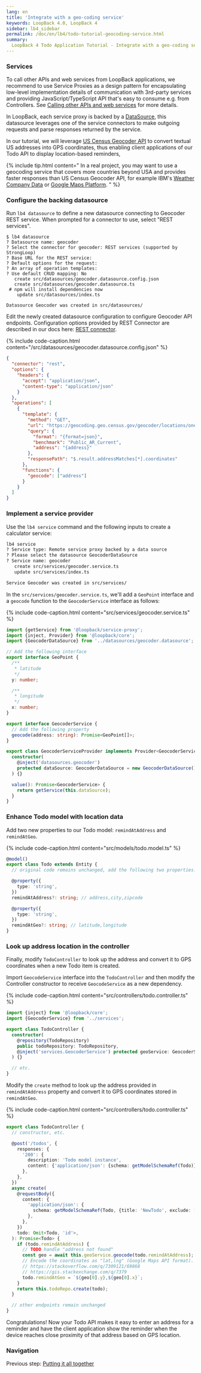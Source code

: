 ```yaml
---
lang: en
title: 'Integrate with a geo-coding service'
keywords: LoopBack 4.0, LoopBack 4
sidebar: lb4_sidebar
permalink: /doc/en/lb4/todo-tutorial-geocoding-service.html
summary:
  LoopBack 4 Todo Application Tutorial - Integrate with a geo-coding service
---
```


### Services

To call other APIs and web services from LoopBack applications, we recommend to
use Service Proxies as a design pattern for encapsulating low-level
implementation details of communication with 3rd-party services and providing
JavaScript/TypeScript API that's easy to consume e.g. from Controllers. See
[Calling other APIs and web services](../../Calling-other-APIs-and-Web-Services.md)
for more details.

In LoopBack, each service proxy is backed by a
[DataSource](./todo-tutorial-datasource.md), this datasource leverages one of
the service connectors to make outgoing requests and parse responses returned by
the service.

In our tutorial, we will leverage
[US Census Geocoder API](https://geocoding.geo.census.gov/geocoder/) to convert
textual US addresses into GPS coordinates, thus enabling client applications of
our Todo API to display location-based reminders,

{% include tip.html content="
In a real project, you may want to use a geocoding service that covers more
countries beyond USA and provides faster responses than US Census Geocoder API,
for example IBM's [Weather Company Data](https://console.bluemix.net/catalog/services/weather-company-data)
or [Google Maps Platform](https://developers.google.com/maps/documentation/geocoding).
" %}

### Configure the backing datasource

Run `lb4 datasource` to define a new datasource connecting to Geocoder REST
service. When prompted for a connector to use, select "REST services".

```
$ lb4 datasource
? Datasource name: geocoder
? Select the connector for geocoder: REST services (supported by StrongLoop)
? Base URL for the REST service:
? Default options for the request:
? An array of operation templates:
? Use default CRUD mapping: No
   create src/datasources/geocoder.datasource.config.json
   create src/datasources/geocoder.datasource.ts
 # npm will install dependencies now
    update src/datasources/index.ts

Datasource Geocoder was created in src/datasources/
```

Edit the newly created datasource configuration to configure Geocoder API
endpoints. Configuration options provided by REST Connector are described in our
docs here: [REST connector](/doc/en/lb3/REST-connector.html).

{% include code-caption.html content="/src/datasources/geocoder.datasource.config.json" %}

```json
{
  "connector": "rest",
  "options": {
    "headers": {
      "accept": "application/json",
      "content-type": "application/json"
    }
  },
  "operations": [
    {
      "template": {
        "method": "GET",
        "url": "https://geocoding.geo.census.gov/geocoder/locations/onelineaddress",
        "query": {
          "format": "{format=json}",
          "benchmark": "Public_AR_Current",
          "address": "{address}"
        },
        "responsePath": "$.result.addressMatches[*].coordinates"
      },
      "functions": {
        "geocode": ["address"]
      }
    }
  ]
}
```

### Implement a service provider

Use the `lb4 service` command and the following inputs to create a calculator
service:

```sh
lb4 service
? Service type: Remote service proxy backed by a data source
? Please select the datasource GeocoderDataSource
? Service name: geocoder
   create src/services/geocoder.service.ts
   update src/services/index.ts

Service Geocoder was created in src/services/
```

In the `src/services/geocoder.service.ts`, we'll add a `GeoPoint` interface and
a `geocode` function to the `GeocoderService` interface as follows:

{% include code-caption.html content="src/services/geocoder.service.ts" %}

```ts
import {getService} from '@loopback/service-proxy';
import {inject, Provider} from '@loopback/core';
import {GeocoderDataSource} from '../datasources/geocoder.datasource';

// Add the following interface
export interface GeoPoint {
  /**
   * latitude
   */
  y: number;

  /**
   * longitude
   */
  x: number;
}

export interface GeocoderService {
  // Add the following property
  geocode(address: string): Promise<GeoPoint[]>;
}

export class GeocoderServiceProvider implements Provider<GeocoderService> {
  constructor(
    @inject('datasources.geocoder')
    protected dataSource: GeocoderDataSource = new GeocoderDataSource(),
  ) {}

  value(): Promise<GeocoderService> {
    return getService(this.dataSource);
  }
}
```

### Enhance Todo model with location data

Add two new properties to our Todo model: `remindAtAddress` and `remindAtGeo`.

{% include code-caption.html content="src/models/todo.model.ts" %}

```ts
@model()
export class Todo extends Entity {
  // original code remains unchanged, add the following two properties:

  @property({
    type: 'string',
  })
  remindAtAddress?: string; // address,city,zipcode

  @property({
    type: 'string',
  })
  remindAtGeo?: string; // latitude,longitude
}
```

### Look up address location in the controller

Finally, modify `TodoController` to look up the address and convert it to GPS
coordinates when a new Todo item is created.

Import `GeocodeService` interface into the `TodoController` and then modify the
Controller constructor to receive `GeocodeService` as a new dependency.

{% include code-caption.html content="src/controllers/todo.controller.ts" %}

```ts
import {inject} from '@loopback/core';
import {GeocoderService} from '../services';

export class TodoController {
  constructor(
    @repository(TodoRepository)
    public todoRepository: TodoRepository,
    @inject('services.GeocoderService') protected geoService: GeocoderService,
  ) {}

  // etc.
}
```

Modify the `create` method to look up the address provided in `remindAtAddress`
property and convert it to GPS coordinates stored in `remindAtGeo`.

{% include code-caption.html content="src/controllers/todo.controller.ts" %}

```ts
export class TodoController {
  // constructor, etc.

  @post('/todos', {
    responses: {
      '200': {
        description: 'Todo model instance',
        content: {'application/json': {schema: getModelSchemaRef(Todo)}},
      },
    },
  })
  async create(
    @requestBody({
      content: {
        'application/json': {
          schema: getModelSchemaRef(Todo, {title: 'NewTodo', exclude: ['id']}),
        },
      },
    })
    todo: Omit<Todo, 'id'>,
  ): Promise<Todo> {
    if (todo.remindAtAddress) {
      // TODO handle "address not found"
      const geo = await this.geoService.geocode(todo.remindAtAddress);
      // Encode the coordinates as "lat,lng" (Google Maps API format). See also
      // https://stackoverflow.com/q/7309121/69868
      // https://gis.stackexchange.com/q/7379
      todo.remindAtGeo = `${geo[0].y},${geo[0].x}`;
    }
    return this.todoRepo.create(todo);
  }

  // other endpoints remain unchanged
}
```

Congratulations! Now your Todo API makes it easy to enter an address for a
reminder and have the client application show the reminder when the device
reaches close proximity of that address based on GPS location.

### Navigation

Previous step: [Putting it all together](todo-tutorial-putting-it-together.md)
